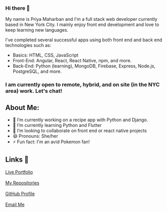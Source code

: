 ### Hi there 👋

My name is Priya Maharban and I'm a full stack web developer currently based in New York City. I mainly enjoy front end development and love to keep learning new languages.<br>

I've completed several successful apps using both front end and back end technologies such as: 
- Basics: HTML, CSS, JavaScript
- Front-End: Angular, React, React Native, npm, and more.
- Back-End: Python (learning), MongoDB, Firebase, Express, Node.js, PostgreSQL, and more.

<h3>I am currently open to remote, hybrid, and on site (in the NYC area) work. Let's chat! </h3>

## About Me:
- 🔭 I’m currently working on a recipe app with Python and Django.
- 🌱 I’m currently learning Python and Flutter
- 👯 I’m looking to collaborate on front end or react native projects
- 😄 Pronouns: She/her
- ⚡ Fun fact: I'm an avid Pokemon fan!

## Links 🔗
[Live Portfolio](https://priya-km.github.io/portfolio "Live View")
 <br><br>
[My Repositories](https://github.com/priya-km?tab=repositories "My Repositories")
 <br><br>
[GitHub Profile](https://github.com/priya-km "Priya-Maharban")
  <br><br>
[Email Me](mailto:priyakmaharban@gmail.com?subject=Hi% "Hi!")
  <br><br>
